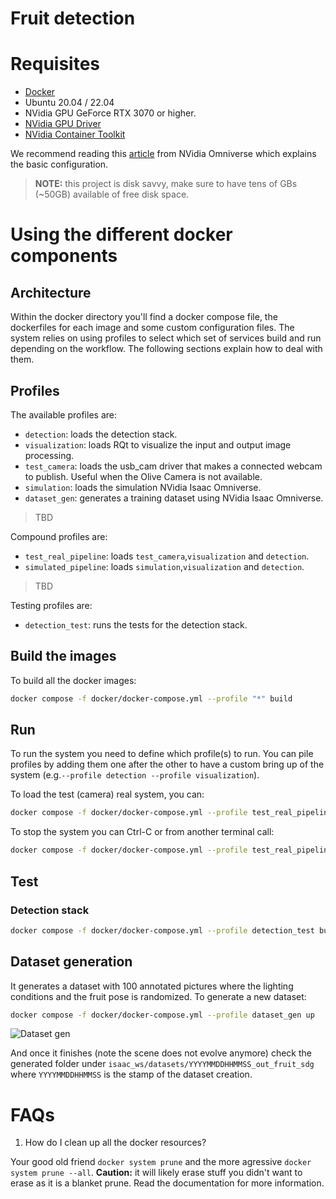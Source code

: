 # Fruit detection

# Requisites

- [Docker](https://docs.docker.com/engine/install/ubuntu/)
- Ubuntu 20.04 / 22.04
- NVidia GPU GeForce RTX 3070 or higher.
- [NVidia GPU Driver](https://www.nvidia.com/en-us/drivers/unix/)
- [NVidia Container Toolkit](https://github.com/NVIDIA/nvidia-container-toolkit)

We recommend reading this [article](https://docs.omniverse.nvidia.com/isaacsim/latest/installation/install_container.html) from NVidia Omniverse which explains the basic configuration.

> **NOTE:** this project is disk savvy, make sure to have tens of GBs (~50GB) available of free disk space.


# Using the different docker components

## Architecture

Within the docker directory you'll find a docker compose file, the dockerfiles for each image and some custom configuration files.
The system relies on using profiles to select which set of services build and run depending on the workflow. The following sections explain how to deal with them.

## Profiles

The available profiles are:

- `detection`: loads the detection stack.
- `visualization`: loads RQt to visualize the input and output image processing.
- `test_camera`: loads the usb_cam driver that makes a connected webcam to publish. Useful when the Olive Camera is not available.
- `simulation`: loads the simulation NVidia Isaac Omniverse. 
- `dataset_gen`: generates a training dataset using NVidia Isaac Omniverse. 
> TBD

Compound profiles are:

- `test_real_pipeline`: loads `test_camera`,`visualization` and `detection`.
- `simulated_pipeline`: loads `simulation`,`visualization` and `detection`.

> TBD

Testing profiles are:

- `detection_test`: runs the tests for the detection stack.

## Build the images

To build all the docker images:

```bash
docker compose -f docker/docker-compose.yml --profile "*" build
```

## Run

To run the system you need to define which profile(s) to run. You can pile profiles by adding them one after the other to have a custom bring up of the system (e.g.`--profile detection --profile visualization`).

To load the test (camera) real system, you can:

```bash
docker compose -f docker/docker-compose.yml --profile test_real_pipeline up
```

To stop the system you can Ctrl-C or from another terminal call:

```bash
docker compose -f docker/docker-compose.yml --profile test_real_pipeline down
```

## Test

### Detection stack

```bash
docker compose -f docker/docker-compose.yml --profile detection_test build
```

## Dataset generation

It generates a dataset with 100 annotated pictures where the lighting conditions and the fruit pose is randomized.
To generate a new dataset:

```bash
docker compose -f docker/docker-compose.yml --profile dataset_gen up
```

![Dataset gen](./doc/dataset_gen.gif)


And once it finishes (note the scene does not evolve anymore) check the generated folder under `isaac_ws/datasets/YYYYMMDDHHMMSS_out_fruit_sdg` where `YYYYMMDDHHMMSS` is the stamp of the dataset creation. 


# FAQs

1. How do I clean up all the docker resources?

Your good old friend `docker system prune` and the more agressive `docker system prune --all`. **Caution:** it will likely erase stuff you didn't want to erase as it is a blanket prune. Read the documentation for more information.